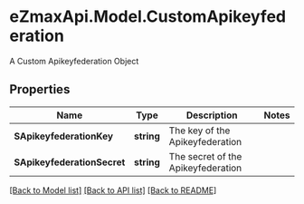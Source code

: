# eZmaxApi.Model.CustomApikeyfederation
A Custom Apikeyfederation Object

## Properties

Name | Type | Description | Notes
------------ | ------------- | ------------- | -------------
**SApikeyfederationKey** | **string** | The key of the Apikeyfederation | 
**SApikeyfederationSecret** | **string** | The secret of the Apikeyfederation | 

[[Back to Model list]](../README.md#documentation-for-models) [[Back to API list]](../README.md#documentation-for-api-endpoints) [[Back to README]](../README.md)

